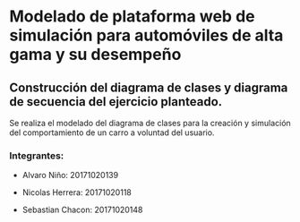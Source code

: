 # Modelado de plataforma web de simulación para automóviles de alta gama y su desempeño

## Construcción del diagrama de clases y diagrama de secuencia del ejercicio planteado.

<p>
Se realiza el modelado del diagrama de clases para la creación y simulación del comportamiento de un carro a voluntad del usuario.
</p>

### Integrantes:

- Alvaro Niño: 20171020139

- Nicolas Herrera: 20171020118

- Sebastian Chacon: 20171020148
